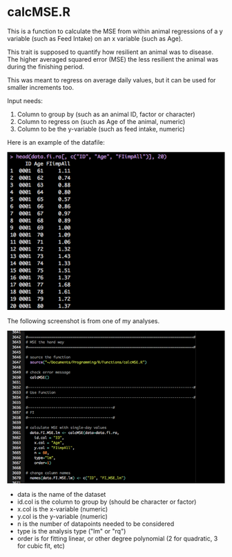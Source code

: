# calcMSE.R

This is a function to calculate the MSE from within animal regressions of 
a y variable (such as Feed Intake) on an x variable (such as Age). 

This trait is supposed to quantify how resilient an animal was to disease. 
The higher averaged squared error (MSE) the less resilient the animal was
during the finishing period. 

This was meant to regress on average daily values, but it can be used
for smaller increments too. 

Input needs:
1) Column to group by (such as an animal ID, factor or character)
2) Column to regress on (such as Age of the animal, numeric)
3) Column to be the y-variable (such as feed intake, numeric)

Here is an example of the datafile:

![](calcMSE_data.png)

The following screenshot is from one of my analyses. 

![](calcMSE_example.png)

* data is the name of the dataset
* id.col is the column to group by (should be character or factor)
* x.col is the x-variable (numeric)
* y.col is the y-variable (numeric)
* n is the number of datapoints needed to be considered
* type is the analysis type ("lm" or "rq")
* order is for fitting linear, or other degree polynomial (2 for quadratic, 3 for cubic fit, etc)
